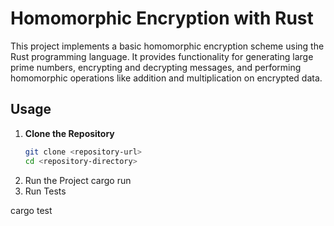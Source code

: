 # Homomorphic Encryption with Rust

This project implements a basic homomorphic encryption scheme using the Rust programming language. It provides functionality for generating large prime numbers, encrypting and decrypting messages, and performing homomorphic operations like addition and multiplication on encrypted data.


## Usage

1. **Clone the Repository**
   ```bash
   git clone <repository-url>
   cd <repository-directory>

2. Run the Project
cargo run
3. Run Tests

cargo test



